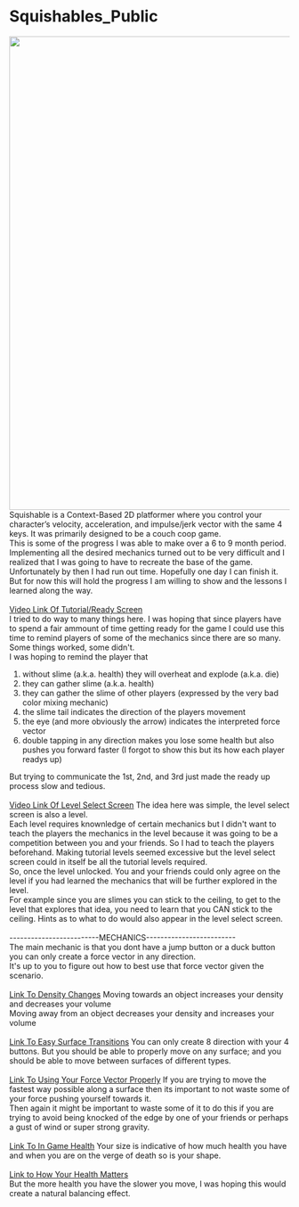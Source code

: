 # Squishables_Public
<img src="https://drive.google.com/uc?export=download&id=1nce6WdfeBdENbUeXkrklkHDqsAeati7g" width="850px"/>
<br>
Squishable is a Context-Based 2D platformer where you control your character’s velocity, acceleration, and impulse/jerk vector with the same 4 keys. It was primarily designed to be a couch coop game.
<br>
This is some of the progress I was able to make over a 6 to 9 month period. Implementing all the desired mechanics turned out to be very difficult and I realized that I was going to have to recreate the base of the game. Unfortunately by then I had run out time. Hopefully one day I can finish it.
<br>
But for now this will hold the progress I am willing to show and the lessons I learned along the way.
<br>
<br>
<a href="https://drive.google.com/file/d/14L2p0aEoZXu6D6cgJic6okR7UKYMq-GV/view?usp=sharing">Video Link Of Tutorial/Ready Screen</a>
<br>
I tried to do way to many things here. I was hoping that since players have to spend a fair ammount of time getting ready for the game I could use this time to remind players of some of the mechanics since there are so many. Some things worked, some didn't.
<br>
I was hoping to remind the player that
<ol>
  <li>without slime (a.k.a. health) they will overheat and explode (a.k.a. die)</li>
  <li>they can gather slime (a.k.a. health)</li>
  <li>they can gather the slime of other players (expressed by the very bad color mixing mechanic)</li>
  <li>the slime tail indicates the direction of the players movement</li>
  <li>the eye (and more obviously the arrow) indicates the interpreted force vector</li>
  <li>double tapping in any direction makes you lose some health but also pushes you forward faster (I forgot to show this but its how each player readys up)</li>
</ol>
But trying to communicate the 1st, 2nd, and 3rd just made the ready up process slow and tedious.
<br>
<br>
<a href="https://drive.google.com/file/d/1nuBLRlomhLP8-J8zDp2tBDWbLVA6XTNO/view?usp=sharing">Video Link Of Level Select Screen</a>
The idea here was simple, the level select screen is also a level.
<br>
Each level requires knownledge of certain mechanics but I didn't want to teach the players the mechanics in the level because it was going to be a competition between you and your friends. So I had to teach the players beforehand. Making tutorial levels seemed excessive but the level select screen could in itself be all the tutorial levels required.
<br>
So, once the level unlocked. You and your friends could only agree on the level if you had learned the mechanics that will be further explored in the level. 
<br>
For example since you are slimes you can stick to the ceiling, to get to the level that explores that idea, you need to learn that you CAN stick to the ceiling. Hints as to what to do would also appear in the level select screen.
<br>
<br>
-------------------------MECHANICS-------------------------
<br>
The main mechanic is that you dont have a jump button or a duck button you can only create a force vector in any direction.
<br>
It's up to you to figure out how to best use that force vector given the scenario.
<br>
<br>
<a href="https://drive.google.com/file/d/122daJ87Oiq5QSQomuUQiHK27wYGqPPhb/view?usp=sharing">Link To Density Changes</a>
Moving towards an object increases your density and decreases your volume
<br>
Moving away from an object decreases your density and increases your volume
<br>
<br>
<a href="https://drive.google.com/file/d/1Yi4nZxZyUNieWoPUwPXL6RkmWPJmOBUd/view?usp=sharing">Link To Easy Surface Transitions</a>
You can only create 8 direction with your 4 buttons. But you should be able to properly move on any surface; and you should be able to move between surfaces of different types.
<br>
<br>
<a href="https://drive.google.com/file/d/15aA1vnc8OgIRAt_8WsQKU9clUQU2O3i3/view?usp=sharing">Link To Using Your Force Vector Properly</a>
If you are trying to move the fastest way possible along a surface then its important to not waste some of your force pushing yourself towards it.
<br>
Then again it might be important to waste some of it to do this if you are trying to avoid being knocked of the edge by one of your friends or perhaps a gust of wind or super strong gravity.
<br>
<br>
<a href="https://drive.google.com/file/d/11a7MEm2PmURs_FFAFDyFQdkb1VH2WWDJ/view?usp=sharing">Link To In Game Health</a>
Your size is indicative of how much health you have and when you are on the verge of death so is your shape.
<br>
<br>
<a href="https://drive.google.com/file/d/12N-icSKZJjdlLsNuFNcqQwH6KqB2Ibv6/view?usp=sharing">Link to How Your Health Matters</a>
<br>
But the more health you have the slower you move, I was hoping this would create a natural balancing effect.
